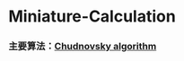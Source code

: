 # Miniature-Calculation

### 主要算法：[Chudnovsky algorithm](https://en.wikipedia.org/wiki/Chudnovsky_algorithm)
